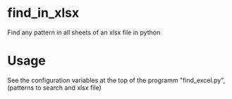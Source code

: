 # find_in_xlsx
Find any pattern in all sheets of an xlsx file in python

# Usage 

See the configuration variables at the top of the programm "find_excel.py", (patterns to search and xlsx file)
